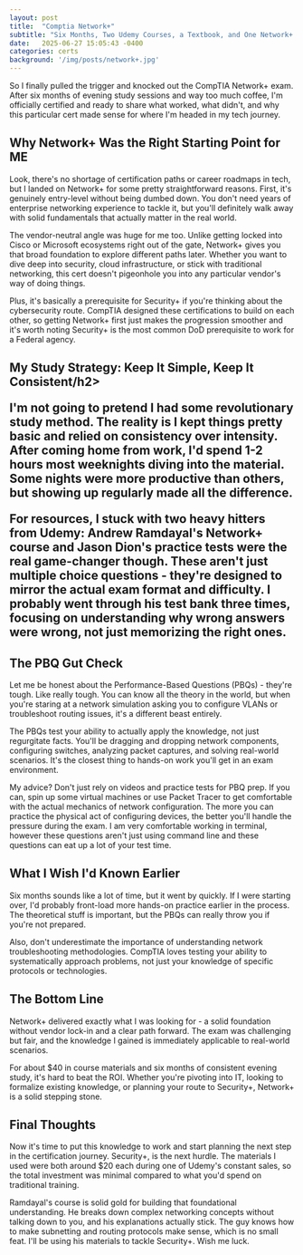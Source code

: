```yaml
---
layout: post
title:  "Comptia Network+"
subtitle: "Six Months, Two Udemy Courses, a Textbook, and One Network+ Certification Later"
date:   2025-06-27 15:05:43 -0400
categories: certs
background: '/img/posts/network+.jpg'
---
```


<p>So I finally pulled the trigger and knocked out the CompTIA Network+ exam. After six months of evening study sessions and way too much coffee, I'm officially certified and ready to share what worked, what didn't, and why this particular cert made sense for where I'm headed in my tech journey.</p>

<h2 class="section-heading">Why Network+ Was the Right Starting Point for ME</h2>

<p>Look, there's no shortage of certification paths or career roadmaps in tech, but I landed on Network+ for some pretty straightforward reasons. First, it's genuinely entry-level without being dumbed down. You don't need years of enterprise networking experience to tackle it, but you'll definitely walk away with solid fundamentals that actually matter in the real world.</p>

<p>The vendor-neutral angle was huge for me too. Unlike getting locked into Cisco or Microsoft ecosystems right out of the gate, Network+ gives you that broad foundation to explore different paths later. Whether you want to dive deep into security, cloud infrastructure, or stick with traditional networking, this cert doesn't pigeonhole you into any particular vendor's way of doing things.</p>

<p>Plus, it's basically a prerequisite for Security+ if you're thinking about the cybersecurity route. CompTIA designed these certifications to build on each other, so getting Network+ first just makes the progression smoother and it's worth noting Security+ is the most common DoD prerequisite to work for a Federal agency.</p>

<h2 class="section-heading">My Study Strategy: Keep It Simple, Keep It Consistent/h2>

<p>I'm not going to pretend I had some revolutionary study method. The reality is I kept things pretty basic and relied on consistency over intensity. After coming home from work, I'd spend 1-2 hours most weeknights diving into the material. Some nights were more productive than others, but showing up regularly made all the difference.</p>

<p>For resources, I stuck with two heavy hitters from Udemy: Andrew Ramdayal's Network+ course and Jason Dion's practice tests were the real game-changer though. These aren't just multiple choice questions - they're designed to mirror the actual exam format and difficulty. I probably went through his test bank three times, focusing on understanding why wrong answers were wrong, not just memorizing the right ones.</p>

<h2 class="section-heading">The PBQ Gut Check</h2>

<p>Let me be honest about the Performance-Based Questions (PBQs) - they're tough. Like really tough. You can know all the theory in the world, but when you're staring at a network simulation asking you to configure VLANs or troubleshoot routing issues, it's a different beast entirely.</p>

<p>The PBQs test your ability to actually apply the knowledge, not just regurgitate facts. You'll be dragging and dropping network components, configuring switches, analyzing packet captures, and solving real-world scenarios. It's the closest thing to hands-on work you'll get in an exam environment.</p>

<p>My advice? Don't just rely on videos and practice tests for PBQ prep. If you can, spin up some virtual machines or use Packet Tracer to get comfortable with the actual mechanics of network configuration. The more you can practice the physical act of configuring devices, the better you'll handle the pressure during the exam. I am very comfortable working in terminal, however these questions aren't just using command line and these questions can eat up a lot of your test time.

<h2 class="section-heading">What I Wish I'd Known Earlier</h2>

<p>Six months sounds like a lot of time, but it went by quickly. If I were starting over, I'd probably front-load more hands-on practice earlier in the process. The theoretical stuff is important, but the PBQs can really throw you if you're not prepared.</p>

<p>Also, don't underestimate the importance of understanding network troubleshooting methodologies. CompTIA loves testing your ability to systematically approach problems, not just your knowledge of specific protocols or technologies.</p>

<h2 class="section-heading">The Bottom Line</h2>

<p>Network+ delivered exactly what I was looking for - a solid foundation without vendor lock-in and a clear path forward. The exam was challenging but fair, and the knowledge I gained is immediately applicable to real-world scenarios.</p>

<p>For about $40 in course materials and six months of consistent evening study, it's hard to beat the ROI. Whether you're pivoting into IT, looking to formalize existing knowledge, or planning your route to Security+, Network+ is a solid stepping stone.</p>

<h2 class="section-heading">Final Thoughts</h2>

<p>Now it's time to put this knowledge to work and start planning the next step in the certification journey. Security+, is the next hurdle. The materials I used were both around $20 each during one of Udemy's constant sales, so the total investment was minimal compared to what you'd spend on traditional training.</p>

<p>Ramdayal's course is solid gold for building that foundational understanding. He breaks down complex networking concepts without talking down to you, and his explanations actually stick. The guy knows how to make subnetting and routing protocols make sense, which is no small feat. I'll be using his materials to tackle Security+. Wish me luck. </p>
